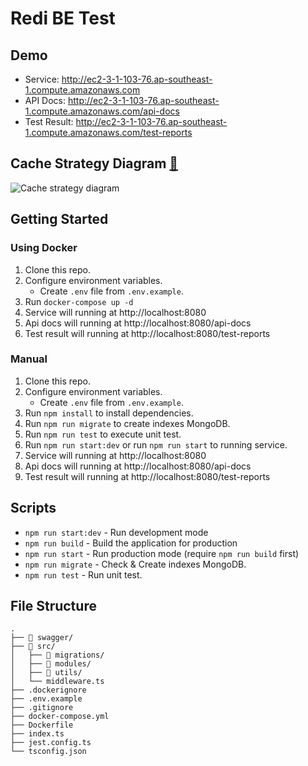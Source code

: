 # Redi BE Test

## Demo
- Service: http://ec2-3-1-103-76.ap-southeast-1.compute.amazonaws.com
- API Docs: http://ec2-3-1-103-76.ap-southeast-1.compute.amazonaws.com/api-docs
- Test Result: http://ec2-3-1-103-76.ap-southeast-1.compute.amazonaws.com/test-reports

## Cache Strategy Diagram [🔗](https://swimlanes.io/u/3XCpW2sKn)
![Cache strategy diagram](https://static.swimlanes.io/78af101b8401ad31d6b588fd89e0db26.png)
## Getting Started

### Using Docker
1. Clone this repo.
2. Configure environment variables.
   - Create `.env` file from `.env.example`.
3. Run `docker-compose up -d`
4. Service will running at http://localhost:8080
5. Api docs will running at http://localhost:8080/api-docs
6. Test result will running at http://localhost:8080/test-reports

### Manual
1. Clone this repo.
2. Configure environment variables.
   - Create `.env` file from `.env.example`.
3. Run `npm install` to install dependencies.
4. Run `npm run migrate` to create indexes MongoDB.
5. Run `npm run test` to execute unit test.
6. Run `npm run start:dev` or run `npm run start` to running service.
7. Service will running at http://localhost:8080
8. Api docs will running at http://localhost:8080/api-docs
9. Test result will running at http://localhost:8080/test-reports


## Scripts

- `npm run start:dev` - Run development mode
- `npm run build` - Build the application for production
- `npm run start` - Run production mode (require `npm run build` first)
- `npm run migrate` - Check & Create indexes MongoDB.
- `npm run test` - Run unit test.


## File Structure

```raw
.
├── 📂 swagger/                   
├── 📂 src/
│   ├── 📂 migrations/             
│   ├── 📂 modules/             
│   ├── 📂 utils/         
│   └── middleware.ts               
├── .dockerignore              
├── .env.example          
├── .gitignore                 
├── docker-compose.yml
├── Dockerfile               
├── index.ts
├── jest.config.ts
└── tsconfig.json     
```
